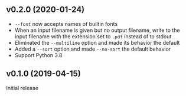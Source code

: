 v0.2.0 (2020-01-24)
-------------------
- `--font` now accepts names of builtin fonts
- When an input filename is given but no output filename, write to the input
  filename with the extension set to `.pdf` instead of to stdout
- Eliminated the `--multiline` option and made its behavior the default
- Added a `--sort` option and made `--no-sort` the default behavior
- Support Python 3.8

v0.1.0 (2019-04-15)
-------------------
Initial release
